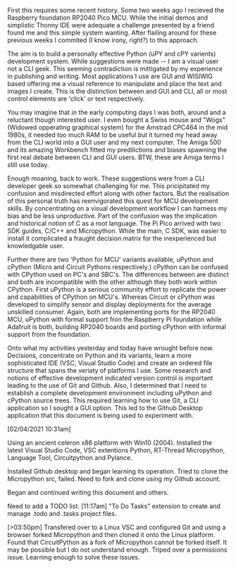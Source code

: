First this requires some recent history. Some two weeks ago I recieved the Raspberry foundation RP2040 Pico MCU. While the initial demos and simplistic Thonny IDE were adequate a challenge presented by a friend found me and this simple system wanting. After flailing around for these previous weeks I commited (I know irony, right?) to this approach.

The aim is to build a personally effective Python (uPY and cPY varients) development system. While suggestions were made -- I am a visual user not a CLI geek. This seeming contradiction is mittigated by my experience in publishing and writing. Most applications I use are GUI and WISIWIG based offering me a visual reference to manipulate and place the text and images I create. This is the distinction between and GUI and CLI, all or most control elements are 'click' or text respectively. 

You may imagine that in the early computing days I was both, around and a reluctant though interested user. I even bought a Swiss mouse and "Wogs" (Widowed opperating graphical system) for the Amstrad CPC464 in the mid 1980s, it needed too much RAM to be useful but it turned my head away from the CLI world into a GUI user and my next computer. The Amiga 500 and its amazing Workbench fitted my predilictions and biases spawning the first real debate between CLI and GUI users. BTW, these are Amiga terms I still use today. 

Enough moaning, back to work. These suggestions were from a CLI developer geek so somewhat challenging for me. This pricipitated my confusion and misdirected effort along with other factors. But the realisation of this personal truth has reenvigorated this quest for MCU development skills. By concentrating on a visual development workflow I can harness my bias and be less unproductive. Part of the confusion was the implication and historical notion of C as a root language. The Pi Pico arrived with two SDK guides, C/C++ and Micropython. While the main, C SDK, was easier to install it complicated a fraught decision matrix for the inexperienced but knowledgable user. 

Further there are two 'Python for MCU' variants available, uPython and cPython (Micro and Circuit Pythons respectively.) cPython can be confused with CPython used on PC's and SBC's. The differences between are distinct and both are incompatible with the other although they both work within CPython. First uPython is a serious community effort to replicate the power and capabilities of CPython on MCU's. Whereas Circuit or cPython was developed to simplify sensor and display deployments for the average unskilled consumer. Again, both are implementing ports for the RP2040 MCU, uPython with formal support fron the Raspberry Pi foundation while Adafruit is both, building RP2040 boards and porting cPython with informal support from the foundation. 

Onto what my activities yesterday and today have wrought before now. Decisions, concentrate on Python and its variants, learn a more sophisticated IDE (VSC, Visual Studio Code) and create an ordered file structure that spans the veriaty of platforms I use. Some research and notions of effective development indicated version control is important leading to the use of Git and Github. Also, I determined that I need to establish a complete development environment including uPython and cPython source trees. This required learning how to use Git, a CLI application so I sought a GUI option. This led to the Github Desktop application that this document is being used to experiment with. 

[02/04/2021 10:31am]

Using an ancient celeron x86 platform with Win10 (2004). Installed the latest Visual Studio Code, VSC extentions Python, RT-Thread Micropython, Language Tool, Circuitpython and Pylance. 

Installed Github desktop and began learning its operation. Tried to clone the Micropython src, failed. Need to fork and clone using my Github account.

Began and continued writing this document and others.

Need to add a TODO list. [11:17am] "To Do Tasks" extension to create and manage .todo and .tasks project files.

[>03:50pm] Transfered over to a Linux VSC and configured Git and using a browser forked Micropython and then cloned it onto the Linux platform. Found that CircuitPython as a fork of Micropython cannot be forked itself. It may be possible but I do not understand enough. Triped over a permissions issue. Learning enough to solve these issues. 
